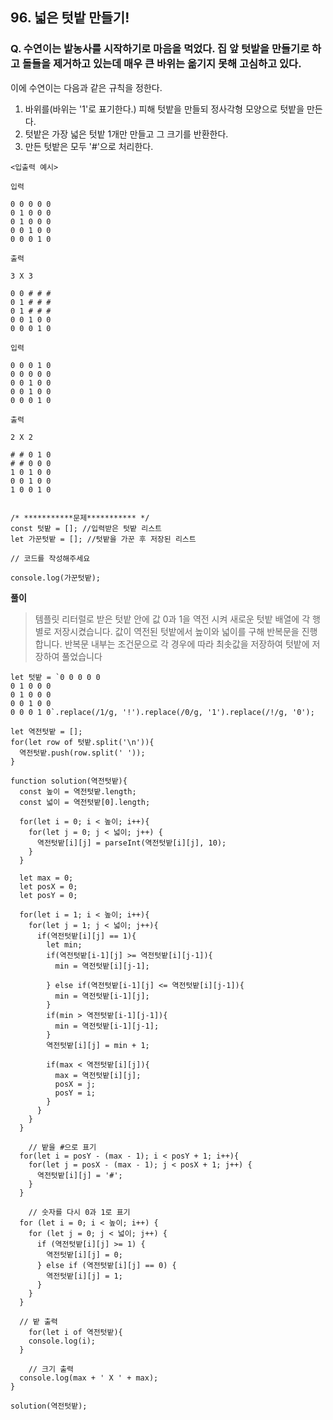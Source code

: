 ## 96. 넓은 텃밭 만들기!

### Q. 수연이는 밭농사를 시작하기로 마음을 먹었다. 집 앞 텃밭을 만들기로 하고 돌들을 제거하고 있는데 매우 큰 바위는 옮기지 못해 고심하고 있다.

이에 수연이는 다음과 같은 규칙을 정한다.

1. 바위를(바위는 '1'로 표기한다.) 피해 텃밭을 만들되 정사각형 모양으로 텃밭을 만든다.
2. 텃밭은 가장 넓은 텃밭 1개만 만들고 그 크기를 반환한다.
3. 만든 텃밭은 모두 '#'으로 처리한다.

```
<입출력 예시>

입력

0 0 0 0 0
0 1 0 0 0
0 1 0 0 0
0 0 1 0 0
0 0 0 1 0

출력

3 X 3

0 0 # # #
0 1 # # #
0 1 # # #
0 0 1 0 0
0 0 0 1 0

입력

0 0 0 1 0
0 0 0 0 0
0 0 1 0 0
0 0 1 0 0
0 0 0 1 0

출력

2 X 2

# # 0 1 0
# # 0 0 0
1 0 1 0 0
0 0 1 0 0
1 0 0 1 0


/* ***********문제*********** */
const 텃밭 = []; //입력받은 텃밭 리스트
let 가꾼텃밭 = []; //텃밭을 가꾼 후 저장된 리스트

// 코드를 작성해주세요

console.log(가꾼텃밭);
```

**풀이**

> 템플릿 리터럴로 받은 텃밭 안에 값 0과 1을 역전 시켜 새로운 텃밭 배열에 각 행별로 저장시켰습니다. 값이 역전된 텃밭에서 높이와 넓이를 구해 반복문을 진행합니다. 반복문 내부는 조건문으로 각 경우에 따라 최솟값을 저장하여 텃밭에 저장하여 풀었습니다

```
let 텃밭 = `0 0 0 0 0
0 1 0 0 0
0 1 0 0 0
0 0 1 0 0
0 0 0 1 0`.replace(/1/g, '!').replace(/0/g, '1').replace(/!/g, '0');

let 역전텃밭 = [];
for(let row of 텃밭.split('\n')){
  역전텃밭.push(row.split(' '));
}

function solution(역전텃밭){
  const 높이 = 역전텃밭.length;
  const 넓이 = 역전텃밭[0].length;

  for(let i = 0; i < 높이; i++){
    for(let j = 0; j < 넓이; j++) {
      역전텃밭[i][j] = parseInt(역전텃밭[i][j], 10);
    }
  }

  let max = 0;
  let posX = 0;
  let posY = 0;

  for(let i = 1; i < 높이; i++){
    for(let j = 1; j < 넓이; j++){
      if(역전텃밭[i][j] == 1){
        let min;
        if(역전텃밭[i-1][j] >= 역전텃밭[i][j-1]){
          min = 역전텃밭[i][j-1];

        } else if(역전텃밭[i-1][j] <= 역전텃밭[i][j-1]){
          min = 역전텃밭[i-1][j];
        }
        if(min > 역전텃밭[i-1][j-1]){
          min = 역전텃밭[i-1][j-1];
        }
        역전텃밭[i][j] = min + 1;

        if(max < 역전텃밭[i][j]){
          max = 역전텃밭[i][j];
          posX = j;
          posY = i;
        }
      }
    }
  }

	// 밭을 #으로 표기
  for(let i = posY - (max - 1); i < posY + 1; i++){
    for(let j = posX - (max - 1); j < posX + 1; j++) {
      역전텃밭[i][j] = '#';
    }
  }

	// 숫자를 다시 0과 1로 표기
  for (let i = 0; i < 높이; i++) {
    for (let j = 0; j < 넓이; j++) {
      if (역전텃밭[i][j] >= 1) {
        역전텃밭[i][j] = 0;
      } else if (역전텃밭[i][j] == 0) {
        역전텃밭[i][j] = 1;
      }
    }
  }

  // 밭 출력
	for(let i of 역전텃밭){
    console.log(i);
  }

	// 크기 출력
  console.log(max + ' X ' + max);
}

solution(역전텃밭);
```
